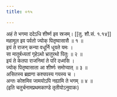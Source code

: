```yaml
---
title: ०१५

---
```

अहं ते भगमा ददेऽधि शीर्ष्ण इव स्रजम्। [[तु. शौ.सं. १.१४]]  
महामूल इव पर्वतो ज्योक् पितृष्वासासै ॥ १ ॥  
इयं ते राजन् कन्या वधूर्नि धूयते यमः ।  
सा मातुर्बध्यतां गृहेऽथो भ्रातुरथो पितुः ॥ २ ॥  
इयं ते केतपा राजनिमां ते परि दध्मसि ।  
ज्योक् पितृष्वासाता आ शीर्ष्णः समोप्यात् ॥ ३ ॥  
असितस्य ब्रह्मणा कश्यपस्य गयस्य च ।  
अन्तः कोशमिव जामयोऽपि नह्यामि ते भगम् ॥ ४ ॥  
(इति चतुर्चनामप्रथमकाण्डे तृतीयोऽनुवाकः)  